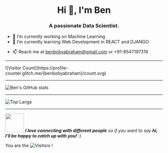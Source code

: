 <h1 align="center">Hi 👋, I'm Ben</h1>
<h3 align="center">A passionate Data Scientist.</h3>

<!--
**benbobyabraham/benbobyabraham** is a ✨ _special_ ✨ repository because its `README.md` (this file) appears on your GitHub profile.  -->

- 🔭 I’m currently working on Machine Learning 
- 🌱 I’m currently learning Web Development in REACT and DJANGO
<!--- 👯 I’m looking to collaborate on ...
- 🤔 I’m looking for help with ...
- 💬 Ask me about ...
- 📫 How to reach me: ...
- 😄 Pronouns: ...  
- ⚡ Fun fact: ...
- 🔭 I’m currently working on something _AWESOME_
- 🌱 I'm currently learning REACT and DJANGO -->
- 📫 Reach me at benbobyabraham@gmail.com or +91-8547197319

---

<div style="margin:auto;">![Visitor Count](https://profile-counter.glitch.me/{benbobyabraham}/count.svg)</div>
 
---

![Ben's GitHub stats](https://github-readme-stats.vercel.app/api?username=benbobyabraham&show_icons=true)


---

![Top Langs](https://github-readme-stats.vercel.app/api/top-langs/?username=benbobyabraham&layout=compact&show_icons=true)


---


<img src="https://media.giphy.com/media/LnQjpWaON8nhr21vNW/giphy.gif" width="60"> <em><b>I love connecting with different people</b> so if you want to say <b>hi, I'll be happy to catch up with you!</b> :)</em>



You are the ![Visitors](https://visitor-badge.laobi.icu/badge?page_id=benbobyabraham) !

                               
